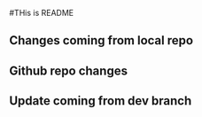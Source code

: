 #THis is README

## Changes coming from local repo

## Github repo changes

## Update coming from dev branch
